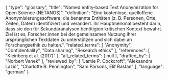 {
    "type": "glossary",
    "title": "Named entity-based Text Anonymization for Open Science (NETANOS)",
    "definition": "Eine kostenlose, quelloffene Anonymisierungssoftware, die benannte Entitäten (z. B. Personen, Orte, Zeiten, Daten) identifiziert und verändert. Ihr Hauptmerkmal besteht darin, dass sie den für Sekundäranalysen benötigten kritischen Kontext bewahrt. Ziel ist es, Forscher:innen bei der gemeinsamen Nutzung ihrer ursprünglichen Textdaten zu unterstützen und sich dabei an Forschungsethik zu halten.",
    "related_terms": [
        "Anonymity",
        "Confidentiality",
        "Data sharing",
        "Research ethics"
    ],
    "references": [
        "Kleinberg et al. (2017)"
    ],
    "alt_related_terms": [
        null
    ],
    "drafted_by": [
        "Norbert Vanek"
    ],
    "reviewed_by": [
        "Jamie P. Cockcroft",
        "Aleksandra Lazić",
        "Charlotte R. Pennington",
        "Sam Parsons, Elif Bastan"
    ],
    "language": "german"
}